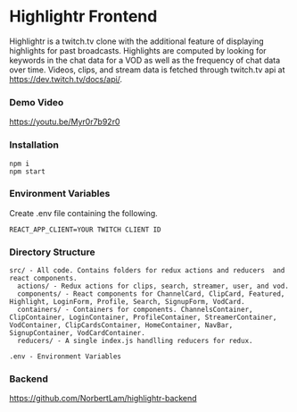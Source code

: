 # Highlightr Frontend
Highlightr is a twitch.tv clone with the additional feature of displaying highlights for past broadcasts. Highlights are computed by looking for keywords in the chat data for a VOD as well as the frequency of chat data over time.
Videos, clips, and stream data is fetched through twitch.tv api at https://dev.twitch.tv/docs/api/.

### Demo Video
https://youtu.be/Myr0r7b92r0

### Installation
```
npm i
npm start
```

### Environment Variables
Create .env file containing the following.
```
REACT_APP_CLIENT=YOUR TWITCH CLIENT ID
```

### Directory Structure
```
src/ - All code. Contains folders for redux actions and reducers  and react components.
  actions/ - Redux actions for clips, search, streamer, user, and vod.
  components/ - React components for ChannelCard, ClipCard, Featured, Highlight, LoginForm, Profile, Search, SignupForm, VodCard.
  containers/ - Containers for components. ChannelsContainer, ClipContainer, LoginContainer, ProfileContainer, StreamerContainer, VodContainer, ClipCardsContainer, HomeContainer, NavBar, SignupContainer, VodCardContainer.
  reducers/ - A single index.js handlling reducers for redux.

.env - Environment Variables
```

### Backend
https://github.com/NorbertLam/highlightr-backend
